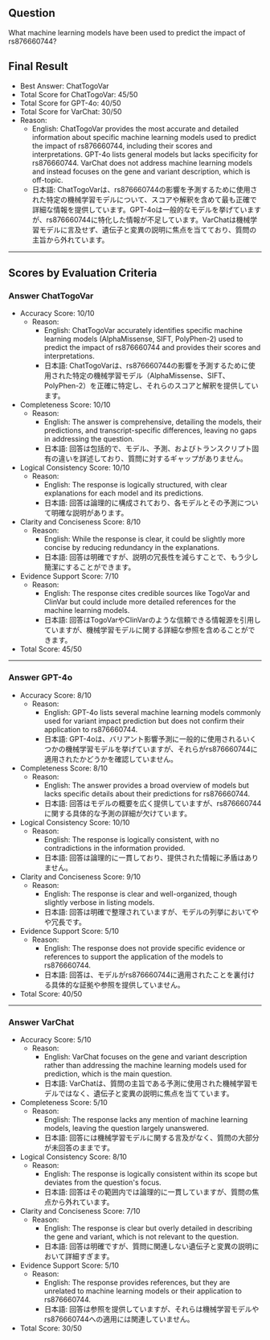 ## Question

What machine learning models have been used to predict the impact of rs876660744?

## Final Result

- Best Answer: ChatTogoVar
- Total Score for ChatTogoVar: 45/50
- Total Score for GPT-4o: 40/50
- Total Score for VarChat: 30/50
- Reason:
  - English: ChatTogoVar provides the most accurate and detailed information about specific machine learning models used to predict the impact of rs876660744, including their scores and interpretations. GPT-4o lists general models but lacks specificity for rs876660744. VarChat does not address machine learning models and instead focuses on the gene and variant description, which is off-topic.
  - 日本語: ChatTogoVarは、rs876660744の影響を予測するために使用された特定の機械学習モデルについて、スコアや解釈を含めて最も正確で詳細な情報を提供しています。GPT-4oは一般的なモデルを挙げていますが、rs876660744に特化した情報が不足しています。VarChatは機械学習モデルに言及せず、遺伝子と変異の説明に焦点を当てており、質問の主旨から外れています。

---

## Scores by Evaluation Criteria

### Answer ChatTogoVar
- Accuracy Score: 10/10
  - Reason: 
    - English: ChatTogoVar accurately identifies specific machine learning models (AlphaMissense, SIFT, PolyPhen-2) used to predict the impact of rs876660744 and provides their scores and interpretations.
    - 日本語: ChatTogoVarは、rs876660744の影響を予測するために使用された特定の機械学習モデル（AlphaMissense、SIFT、PolyPhen-2）を正確に特定し、それらのスコアと解釈を提供しています。
- Completeness Score: 10/10
  - Reason: 
    - English: The answer is comprehensive, detailing the models, their predictions, and transcript-specific differences, leaving no gaps in addressing the question.
    - 日本語: 回答は包括的で、モデル、予測、およびトランスクリプト固有の違いを詳述しており、質問に対するギャップがありません。
- Logical Consistency Score: 10/10
  - Reason: 
    - English: The response is logically structured, with clear explanations for each model and its predictions.
    - 日本語: 回答は論理的に構成されており、各モデルとその予測について明確な説明があります。
- Clarity and Conciseness Score: 8/10
  - Reason: 
    - English: While the response is clear, it could be slightly more concise by reducing redundancy in the explanations.
    - 日本語: 回答は明確ですが、説明の冗長性を減らすことで、もう少し簡潔にすることができます。
- Evidence Support Score: 7/10
  - Reason: 
    - English: The response cites credible sources like TogoVar and ClinVar but could include more detailed references for the machine learning models.
    - 日本語: 回答はTogoVarやClinVarのような信頼できる情報源を引用していますが、機械学習モデルに関する詳細な参照を含めることができます。
- Total Score: 45/50

---

### Answer GPT-4o
- Accuracy Score: 8/10
  - Reason: 
    - English: GPT-4o lists several machine learning models commonly used for variant impact prediction but does not confirm their application to rs876660744.
    - 日本語: GPT-4oは、バリアント影響予測に一般的に使用されるいくつかの機械学習モデルを挙げていますが、それらがrs876660744に適用されたかどうかを確認していません。
- Completeness Score: 8/10
  - Reason: 
    - English: The answer provides a broad overview of models but lacks specific details about their predictions for rs876660744.
    - 日本語: 回答はモデルの概要を広く提供していますが、rs876660744に関する具体的な予測の詳細が欠けています。
- Logical Consistency Score: 10/10
  - Reason: 
    - English: The response is logically consistent, with no contradictions in the information provided.
    - 日本語: 回答は論理的に一貫しており、提供された情報に矛盾はありません。
- Clarity and Conciseness Score: 9/10
  - Reason: 
    - English: The response is clear and well-organized, though slightly verbose in listing models.
    - 日本語: 回答は明確で整理されていますが、モデルの列挙においてやや冗長です。
- Evidence Support Score: 5/10
  - Reason: 
    - English: The response does not provide specific evidence or references to support the application of the models to rs876660744.
    - 日本語: 回答は、モデルがrs876660744に適用されたことを裏付ける具体的な証拠や参照を提供していません。
- Total Score: 40/50

---

### Answer VarChat
- Accuracy Score: 5/10
  - Reason: 
    - English: VarChat focuses on the gene and variant description rather than addressing the machine learning models used for prediction, which is the main question.
    - 日本語: VarChatは、質問の主旨である予測に使用された機械学習モデルではなく、遺伝子と変異の説明に焦点を当てています。
- Completeness Score: 5/10
  - Reason: 
    - English: The response lacks any mention of machine learning models, leaving the question largely unanswered.
    - 日本語: 回答には機械学習モデルに関する言及がなく、質問の大部分が未回答のままです。
- Logical Consistency Score: 8/10
  - Reason: 
    - English: The response is logically consistent within its scope but deviates from the question's focus.
    - 日本語: 回答はその範囲内では論理的に一貫していますが、質問の焦点から外れています。
- Clarity and Conciseness Score: 7/10
  - Reason: 
    - English: The response is clear but overly detailed in describing the gene and variant, which is not relevant to the question.
    - 日本語: 回答は明確ですが、質問に関連しない遺伝子と変異の説明において詳細すぎます。
- Evidence Support Score: 5/10
  - Reason: 
    - English: The response provides references, but they are unrelated to machine learning models or their application to rs876660744.
    - 日本語: 回答は参照を提供していますが、それらは機械学習モデルやrs876660744への適用には関連していません。
- Total Score: 30/50